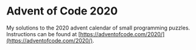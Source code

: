 # Advent of Code 2020

My solutions to the 2020 advent calendar of small programming puzzles. Instructions can be found at [https://adventofcode.com/2020/](https://adventofcode.com/2020/).
